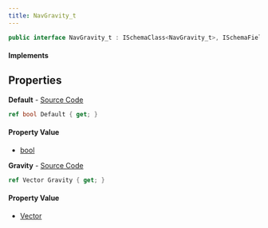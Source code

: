```yaml
---
title: NavGravity_t
---
```


```csharp
public interface NavGravity_t : ISchemaClass<NavGravity_t>, ISchemaField, ISchemaClass, INativeHandle
```

#### Implements

## Properties

**Default** - [Source Code](https://github.com/swiftly-solution/swiftlys2/blob/master/managed/src/SwiftlyS2.Generated/Schemas/Interfaces/NavGravity_t.cs#L18)

```csharp
ref bool Default { get; }
```

#### Property Value

- [bool](https://learn.microsoft.com/dotnet/api/system.boolean)

**Gravity** - [Source Code](https://github.com/swiftly-solution/swiftlys2/blob/master/managed/src/SwiftlyS2.Generated/Schemas/Interfaces/NavGravity_t.cs#L16)

```csharp
ref Vector Gravity { get; }
```

#### Property Value

- [Vector](/docs/api/shared/natives/vector)

